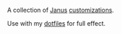 A collection of [Janus](https://github.com/carlhuda/janus) [customizations](https://github.com/carlhuda/janus/wiki/Customization).

Use with my [dotfiles](https://github.com/thisgeek/dotfiles) for full
effect.
